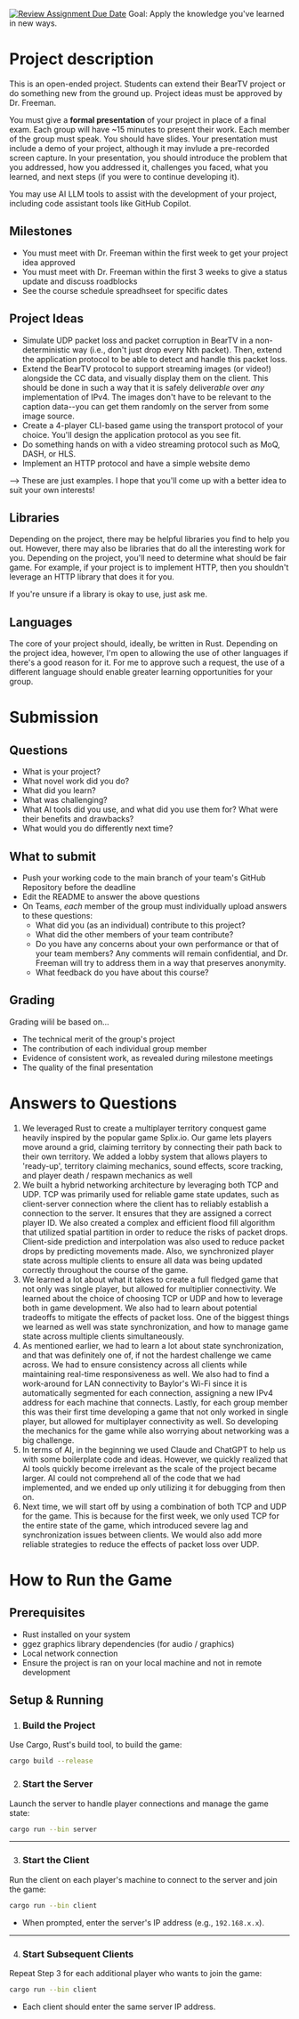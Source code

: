 [![Review Assignment Due Date](https://classroom.github.com/assets/deadline-readme-button-22041afd0340ce965d47ae6ef1cefeee28c7c493a6346c4f15d667ab976d596c.svg)](https://classroom.github.com/a/VHTjc6Nm)
Goal: Apply the knowledge you've learned in new ways.

# Project description
This is an open-ended project. Students can extend their BearTV project or do something new from the ground up. Project ideas must be approved by Dr. Freeman.

You must give a **formal presentation** of your project in place of a final exam. Each group will have ~15 minutes to present their work. Each member of the group must speak. You should have slides. Your presentation must include a demo of your project, although it may invlude a pre-recorded screen capture. In your presentation, you should introduce the problem that you addressed, how you addressed it, challenges you faced, what you learned, and next steps (if you were to continue developing it).

You may use AI LLM tools to assist with the development of your project, including code assistant tools like GitHub Copilot.

## Milestones
- You must meet with Dr. Freeman within the first week to get your project idea approved
- You must meet with Dr. Freeman within the first 3 weeks to give a status update and discuss roadblocks
- See the course schedule spreadhseet for specific dates

## Project Ideas
- Simulate UDP packet loss and packet corruption in BearTV in a non-deterministic way (i.e., don't just drop every Nth packet). Then, extend the application protocol to be able to detect and handle this packet loss.
- Extend the BearTV protocol to support streaming images (or video!) alongside the CC data, and visually display them on the client. This should be done in such a way that it is safely deliver*able* over *any* implementation of IPv4. The images don't have to be relevant to the caption data--you can get them randomly on the server from some image source.
- Create a 4-player CLI-based game using the transport protocol of your choice. You'll design the application protocol as you see fit.
- Do something hands on with a video streaming protocol such as MoQ, DASH, or HLS.
- Implement an HTTP protocol and have a simple website demo

--> These are just examples. I hope that you'll come up with a better idea to suit your own interests!

## Libraries

Depending on the project, there may be helpful libraries you find to help you out. However, there may also be libraries that do all the interesting work for you. Depending on the project, you'll need to determine what should be fair game. For example, if your project is to implement HTTP, then you shouldn't leverage an HTTP library that does it for you.

If you're unsure if a library is okay to use, just ask me.

## Languages

The core of your project should, ideally, be written in Rust. Depending on the project idea, however, I'm open to allowing the use of other languages if there's a good reason for it. For me to approve such a request, the use of a different language should enable greater learning opportunities for your group.

# Submission

## Questions
- What is your project?
- What novel work did you do?
- What did you learn?
- What was challenging?
- What AI tools did you use, and what did you use them for? What were their benefits and drawbacks?
- What would you do differently next time?

## What to submit
- Push your working code to the main branch of your team's GitHub Repository before the deadline
- Edit the README to answer the above questions
- On Teams, *each* member of the group must individually upload answers to these questions:
	- What did you (as an individual) contribute to this project?
	- What did the other members of your team contribute?
	- Do you have any concerns about your own performance or that of your team members? Any comments will remain confidential, and Dr. Freeman will try to address them in a way that preserves anonymity.
	- What feedback do you have about this course?

## Grading

Grading wilil be based on...
- The technical merit of the group's project
- The contribution of each individual group member
- Evidence of consistent work, as revealed during milestone meetings
- The quality of the final presentation

# Answers to Questions
1. We leveraged Rust to create a multiplayer territory conquest game heavily inspired by the popular game Splix.io. Our 
game lets players move around a grid, claiming territory by connecting their path back to their own territory. We 
added a lobby system that allows players to 'ready-up', territory claiming mechanics, sound effects, score tracking, and 
player death / respawn mechanics as well
2. We built a hybrid networking architecture by leveraging both TCP and UDP. TCP was primarily used for reliable game 
state updates, such as client-server connection where the client has to reliably establish a connection to the server.
It ensures that they are assigned a correct player ID. We also created a complex and efficient flood fill algorithm that
utilized spatial partition in order to reduce the risks of packet drops. Client-side prediction and interpolation was also
used to reduce packet drops by predicting movements made. Also, we synchronized player state across multiple clients to
ensure all data was being updated correctly throughout the course of the game.
3. We learned a lot about what it takes to create a full fledged game that not only was single player, but allowed for 
multiplier connectivity. We learned about the choice of choosing TCP or UDP and how to leverage both in game development. 
We also had to learn about potential tradeoffs to mitigate the effects of packet loss. One of the biggest things we 
learned as well was state synchronization, and how to manage game state across multiple clients simultaneously.   
4. As mentioned earlier, we had to learn a lot about state synchronization, and that was definitely one of, if not the 
hardest challenge we came across. We had to ensure consistency across all clients while maintaining real-time responsiveness
as well. We also had to find a work-around for LAN connectivity to Baylor's Wi-Fi since it is automatically segmented for
each connection, assigning a new IPv4 address for each machine that connects. Lastly, for each group member this was 
their first time developing a game that not only worked in single player, but allowed for multiplayer connectivity as well.
So developing the mechanics for the game while also worrying about networking was a big challenge.
5. In terms of AI, in the beginning we used Claude and ChatGPT to help us with some boilerplate code and ideas. However,
we quickly realized that AI tools quickly become irrelevant as the scale of the project became larger. AI could not comprehend
all of the code that we had implemented, and we ended up only utilizing it for debugging from then on.
6. Next time, we will start off by using a combination of both TCP and UDP for the game. This is because for the first week,
we only used TCP for the entire state of the game, which introduced severe lag and synchronization issues between clients.
We would also add more reliable strategies to reduce the effects of packet loss over UDP.

# How to Run the Game
## Prerequisites
- Rust installed on your system
- ggez graphics library dependencies (for audio / graphics)
- Local network connection
- Ensure the project is ran on your local machine and not in remote development
## Setup & Running
1. ### **Build the Project**
Use Cargo, Rust's build tool, to build the game:
```bash
cargo build --release
```
2. ### **Start the Server**
Launch the server to handle player connections and manage the game state:

```bash
cargo run --bin server
```

---

3. ### **Start the Client**
Run the client on each player's machine to connect to the server and join the game:

```bash
cargo run --bin client
```

- When prompted, enter the server's IP address (e.g., `192.168.x.x`).
---
4. ### **Start Subsequent Clients**
Repeat Step 3 for each additional player who wants to join the game:

```bash
cargo run --bin client
```

- Each client should enter the same server IP address.

